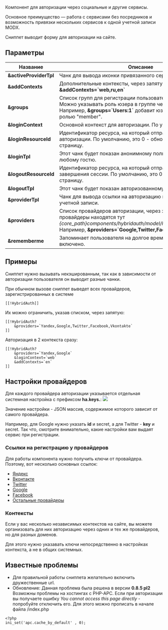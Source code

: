 Компонент для авторизации через социальные и другие сервисы.

Основное преимущество — работа с сервисами без посредников и возможность привязки нескольких сервисов к одной учетной записи MODX.

Сниппет выводит форму для авторизации на сайте.

## Параметры

Название				| Описание
------------------------|------------------------------------------------------------------------------------
**&activeProviderTpl**	| Чанк для вывода иконки привязанного сервиса.
**&addContexts**		| Дополнительные контексты, через запятую. Например, **&addContexts=\`web,ru,en\`**
**&groups**				| Список групп для регистрации пользователя, через запятую. Можно указывать роль юзера в группе через двоеточие. Например, **&groups=\`Users:1\`** добавит юзера в группу "Users" с ролью "member".
**&loginContext**		| Основной контекст для авторизации. По умолчанию - текущий.
**&loginResourceId**	| Идентификатор ресурса, на который отправлять юзера после авторизации. По умолчанию, это 0 - обновляет текущую страницу.
**&loginTpl**			| Этот чанк будет показан анонимному пользователю, то есть любому гостю.
**&logoutResourceId**	| Идентификатор ресурса, на который отправлять юзера после завершения сессии. По умолчанию, это 0 - обновляет текущую страницу.
**&logoutTpl**			| Этот чанк будет показан авторизованному пользователю.
**&providerTpl**		| Чанк для вывода ссылки на авторизацию или привязку сервиса к учетной записи.
**&providers**			| Список провайдеров авторизации, через запятую. Все доступные провайдеры находятся тут *\{core_path\}components/hybridauth/model/hybridauth/lib/Providers/*. Например, **&providers=\`Google,Twitter,Facebook\`**.
**&rememberme**			| Запоминает пользователя на долгое время. По умолчанию - включено.

## Примеры
Сниппет нужно вызывать некэшированным, так как в зависимости от авторизации пользователя он выводит разные чанки.

При обычном вызове сниппет выведет всех провайдеров, зарегистрированных в системе
```
[[!HybridAuth]]
```

Их можно ограничить, указав списком, через запятую:
```
[[!HybridAuth?
    &providers=`Yandex,Google,Twitter,Facebook,Vkontakte`
]]
```

Авторизация в 2 контекста сразу:
```
[[!HybridAuth?
    &providers=`Yandex,Google`
    &loginContext=`web`
    &addContexts=`en`
]]
```

## Настройки провайдеров
Для каждого провайдера авторизации указывается отдельная системная настройка с префиксом **ha.keys.**:
[![](http://st.bezumkin.ru/files/0/6/3/063adfe9b80ed7c6053b97e3818e0e0bs.jpg)](http://st.bezumkin.ru/files/0/6/3/063adfe9b80ed7c6053b97e3818e0e0b.png)

Значение настройки - JSON массив, содержимое которого зависит от самого провайдера.

Например, для Google нужно указать **id** и secret, а для Twitter - **key** и secret. Так что, смотрите внимательно, какие настройки вам выдаят сервис при регистрации.

### Ссылки на регистрацию у провайдеров
Для работы компонента нужно получить ключи от провайдера. Поэтому, вот несколько основных ссылок:

* [Яндекс][1]
* [Вконтакте][2]
* [Twitter][3]
* [Google][4]
* [Facebook][5]
* [Остальные провайдеры][6]

### Контексты
Если у вас несколько независимых контекстов на сайте, вы можете организовать для них авторизацию через одних и тех же провайдеров, но для разных доменов.

Для этого нужно указавать ключи непосредственно в настройках контекста, а не в общих системных.

## Известные проблемы
* Для правильной работы сниппета желательно включить дружественные url.
* Обновление: Данная проблема была решена в версии **0.8.5 pl2** Возможны проблемы на хостингах с PHP-APC. Если при авторизации вы получаете ошибку *You cannot access this page directly* - попробуйте отключить его.
Для этого можно прописать в начале файла /index.php
```
<?php
ini_set('apc.cache_by_default' , 0);
```


[1]: /ru/01_Компоненты/04_HybridAuth/02_Провайдеры/11_Yandex.md
[2]: /ru/01_Компоненты/04_HybridAuth/02_Провайдеры/13_Vkontakte.md
[3]: /ru/01_Компоненты/04_HybridAuth/02_Провайдеры/12_Twitter.md
[4]: /ru/01_Компоненты/04_HybridAuth/02_Провайдеры/06_Google.md
[5]: /ru/01_Компоненты/04_HybridAuth/02_Провайдеры/02_Facebook.md
[6]: /ru/01_Компоненты/04_HybridAuth/02_Провайдеры/
